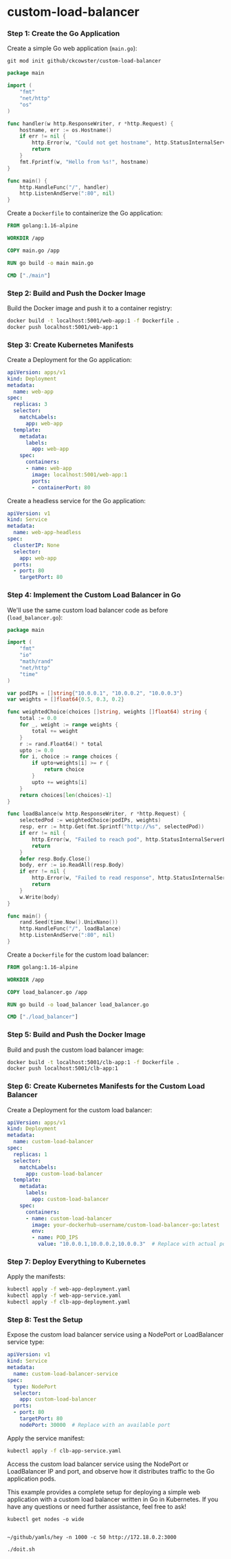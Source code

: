 # custom-load-balancer

### Step 1: Create the Go Application

Create a simple Go web application (`main.go`):

```
git mod init github/ckcowster/custom-load-balancer
```

```go
package main

import (
	"fmt"
	"net/http"
	"os"
)

func handler(w http.ResponseWriter, r *http.Request) {
	hostname, err := os.Hostname()
	if err != nil {
		http.Error(w, "Could not get hostname", http.StatusInternalServerError)
		return
	}
	fmt.Fprintf(w, "Hello from %s!", hostname)
}

func main() {
	http.HandleFunc("/", handler)
	http.ListenAndServe(":80", nil)
}
```

Create a `Dockerfile` to containerize the Go application:

```Dockerfile
FROM golang:1.16-alpine

WORKDIR /app

COPY main.go /app

RUN go build -o main main.go

CMD ["./main"]
```

### Step 2: Build and Push the Docker Image

Build the Docker image and push it to a container registry:

```sh
docker build -t localhost:5001/web-app:1 -f Dockerfile .
docker push localhost:5001/web-app:1
```

### Step 3: Create Kubernetes Manifests

Create a Deployment for the Go application:

```yaml
apiVersion: apps/v1
kind: Deployment
metadata:
  name: web-app
spec:
  replicas: 3
  selector:
    matchLabels:
      app: web-app
  template:
    metadata:
      labels:
        app: web-app
    spec:
      containers:
      - name: web-app
        image: localhost:5001/web-app:1
        ports:
        - containerPort: 80
```

Create a headless service for the Go application:

```yaml
apiVersion: v1
kind: Service
metadata:
  name: web-app-headless
spec:
  clusterIP: None
  selector:
    app: web-app
  ports:
  - port: 80
    targetPort: 80
```

### Step 4: Implement the Custom Load Balancer in Go

We'll use the same custom load balancer code as before (`load_balancer.go`):

```go
package main

import (
	"fmt"
	"io"
	"math/rand"
	"net/http"
	"time"
)

var podIPs = []string{"10.0.0.1", "10.0.0.2", "10.0.0.3"}
var weights = []float64{0.5, 0.3, 0.2}

func weightedChoice(choices []string, weights []float64) string {
	total := 0.0
	for _, weight := range weights {
		total += weight
	}
	r := rand.Float64() * total
	upto := 0.0
	for i, choice := range choices {
		if upto+weights[i] >= r {
			return choice
		}
		upto += weights[i]
	}
	return choices[len(choices)-1]
}

func loadBalance(w http.ResponseWriter, r *http.Request) {
	selectedPod := weightedChoice(podIPs, weights)
	resp, err := http.Get(fmt.Sprintf("http://%s", selectedPod))
	if err != nil {
		http.Error(w, "Failed to reach pod", http.StatusInternalServerError)
		return
	}
	defer resp.Body.Close()
	body, err := io.ReadAll(resp.Body)
	if err != nil {
		http.Error(w, "Failed to read response", http.StatusInternalServerError)
		return
	}
	w.Write(body)
}

func main() {
	rand.Seed(time.Now().UnixNano())
	http.HandleFunc("/", loadBalance)
	http.ListenAndServe(":80", nil)
}
```

Create a `Dockerfile` for the custom load balancer:

```Dockerfile
FROM golang:1.16-alpine

WORKDIR /app

COPY load_balancer.go /app

RUN go build -o load_balancer load_balancer.go

CMD ["./load_balancer"]
```

### Step 5: Build and Push the Docker Image

Build and push the custom load balancer image:

```sh
docker build -t localhost:5001/clb-app:1 -f Dockerfile .
docker push localhost:5001/clb-app:1
```

### Step 6: Create Kubernetes Manifests for the Custom Load Balancer

Create a Deployment for the custom load balancer:

```yaml
apiVersion: apps/v1
kind: Deployment
metadata:
  name: custom-load-balancer
spec:
  replicas: 1
  selector:
    matchLabels:
      app: custom-load-balancer
  template:
    metadata:
      labels:
        app: custom-load-balancer
    spec:
      containers:
      - name: custom-load-balancer
        image: your-dockerhub-username/custom-load-balancer-go:latest
        env:
        - name: POD_IPS
          value: "10.0.0.1,10.0.0.2,10.0.0.3"  # Replace with actual pod IPs
```

### Step 7: Deploy Everything to Kubernetes

Apply the manifests:

```sh
kubectl apply -f web-app-deployment.yaml
kubectl apply -f web-app-service.yaml
kubectl apply -f clb-app-deployment.yaml
```

### Step 8: Test the Setup

Expose the custom load balancer service using a NodePort or LoadBalancer service type:

```yaml
apiVersion: v1
kind: Service
metadata:
  name: custom-load-balancer-service
spec:
  type: NodePort
  selector:
    app: custom-load-balancer
  ports:
  - port: 80
    targetPort: 80
    nodePort: 30000  # Replace with an available port
```

Apply the service manifest:

```sh
kubectl apply -f clb-app-service.yaml
```

Access the custom load balancer service using the NodePort or LoadBalancer IP and port, and observe how it distributes traffic to the Go application pods.

This example provides a complete setup for deploying a simple web application with a custom load balancer written in Go in Kubernetes. If you have any questions or need further assistance, feel free to ask!

```
kubectl get nodes -o wide


~/github/yamls/hey -n 1000 -c 50 http://172.18.0.2:3000

./doit.sh

```